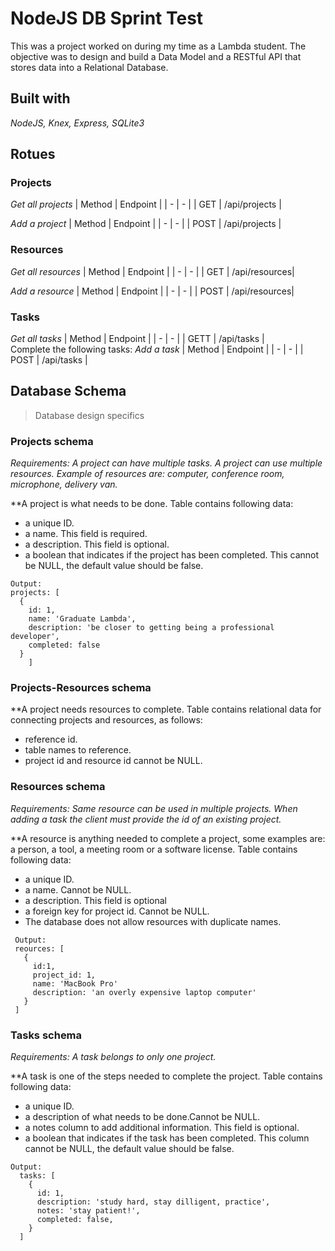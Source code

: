 
# NodeJS DB Sprint Test
This was a project worked on during my time as a Lambda student. The objective was to design and build a Data Model and a RESTful API that stores data into a Relational Database.


## Built with
*NodeJS, Knex, Express, SQLite3*

## Rotues

### Projects

*Get all projects*
| Method | Endpoint      |
| - | - |
| GET    | /api/projects | 

*Add a project*
| Method | Endpoint      |
| - | - |
| POST   | /api/projects | 

### Resources

*Get all resources*
| Method | Endpoint      |
| - | - |
| GET    | /api/resources| 

*Add a resource*
| Method | Endpoint      |
| - | - |
| POST   | /api/resources| 

### Tasks

*Get all tasks*
| Method | Endpoint      |
| - | - |
| GETT   | /api/tasks    |  
Complete the following tasks:
*Add a task*
| Method | Endpoint      |
| - | - |
| POST   | /api/tasks    |  




## Database Schema
> Database design specifics

### Projects schema
*Requirements: A project can have multiple tasks.  A project can use multiple resources. Example of resources are: computer, conference room, microphone, delivery van.*

**A project is what needs to be done. Table contains following data:

 - a unique ID.
 - a name. This field is required.
 - a description. This field is optional.
 - a boolean that indicates if the project has been completed. This cannot be NULL, the default value should be false.
 
  ```
  Output:
  projects: [
    {
      id: 1,
      name: 'Graduate Lambda',
      description: 'be closer to getting being a professional developer',
      completed: false
    }
      ]
 ```
 
 ### Projects-Resources schema
 
 **A project needs resources to complete. Table contains relational data for connecting projects and resources, as follows:
 
 - reference id.
 - table names to reference.
 - project id and resource id cannot be NULL.
 
 
 ### Resources schema
 *Requirements:  Same resource can be used in multiple projects. When adding a task the client must provide the id of an existing project.*

**A resource is anything needed to complete a project, some examples are: a person, a tool, a meeting room or a software license. Table contains following data:

 - a unique ID.
 - a name. Cannot be NULL.
 - a description. This field is optional
 - a foreign key for project id. Cannot be NULL.
 - The database does not allow resources with duplicate names.
 
 ```
  Output:
  reources: [
    {
      id:1,
      project_id: 1,
      name: 'MacBook Pro'
      description: 'an overly expensive laptop computer'
    }
  ]
```

### Tasks schema
*Requirements: A task belongs to only one project.* 

**A task is one of the steps needed to complete the project. Table contains following data:

 - a unique ID.
 - a description of what needs to be done.Cannot be NULL.
 - a notes column to add additional information. This field is optional.
 - a boolean that indicates if the task has been completed. This column cannot be NULL, the default value should be false.

```
Output:
  tasks: [
    {
      id: 1,
      description: 'study hard, stay dilligent, practice',
      notes: 'stay patient!', 
      completed: false,
    }
  ]
```
